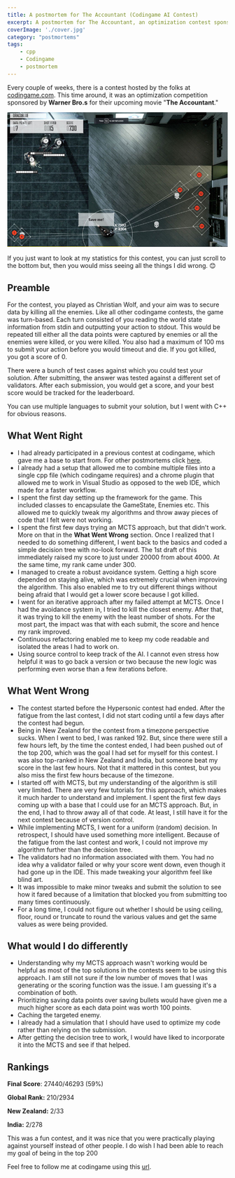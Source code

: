 ```yaml
---
title: A postmortem for The Accountant (Codingame AI Contest)
excerpt: A postmortem for The Accountant, an optimization contest sponsored by Warner Bro.s for their upcoming movie "The Accountant" held by codingame
coverImage: './cover.jpg'
category: "postmortems"
tags:
    - cpp
    - Codingame
    - postmortem
---
```


Every couple of weeks, there is a contest hosted by the folks at [codingame.com](http://www.codingame.com). This time around, it was an optimization competition sponsored by **Warner Bro.s** for their upcoming movie "**The Accountant**."

![The Accountant - Codingame Contest](./cover.jpg)

If you just want to look at my statistics for this contest, you can just scroll to the bottom but, then you would miss seeing all the things I did wrong. 😊

## Preamble

For the contest, you played as Christian Wolf, and your aim was to secure data by killing all the enemies. Like all other codingame contests, the game was turn-based. Each turn consisted of you reading the world state information from stdin and outputting your action to stdout. This would be repeated till either all the data points were captured by enemies or all the enemies were killed, or you were killed. You also had a maximum of 100 ms to submit your action before you would timeout and die. If you got killed, you got a score of 0.

There were a bunch of test cases against which you could test your solution. After submitting, the answer was tested against a different set of validators. After each submission, you would get a score, and your best score would be tracked for the leaderboard.

You can use multiple languages to submit your solution, but I went with C++ for obvious reasons.

## What Went Right

-   I had already participated in a previous contest at codingame, which gave me a base to start from. For other postmortems click [here](/tags/codingame).
-   I already had a setup that allowed me to combine multiple files into a single cpp file (which codingame requires) and a chrome plugin that allowed me to work in Visual Studio as opposed to the web IDE, which made for a faster workflow.
-   I spent the first day setting up the framework for the game. This included classes to encapsulate the GameState, Enemies etc. This allowed me to quickly tweak my algorithms and throw away pieces of code that I felt were not working.
-   I spent the first few days trying an MCTS approach, but that didn't work. More on that in the **What Went Wrong** section. Once I realized that I needed to do something different, I went back to the basics and coded a simple decision tree with no-look forward. The 1st draft of this immediately raised my score to just under 20000 from about 4000. At the same time, my rank came under 300.
-   I managed to create a robust avoidance system. Getting a high score depended on staying alive, which was extremely crucial when improving the algorithm. This also enabled me to try out different things without being afraid that I would get a lower score because I got killed.
-   I went for an iterative approach after my failed attempt at MCTS. Once I had the avoidance system in, I tried to kill the closest enemy. After that, it was trying to kill the enemy with the least number of shots. For the most part, the impact was that with each submit, the score and hence my rank improved.
-   Continuous refactoring enabled me to keep my code readable and isolated the areas I had to work on.
-   Using source control to keep track of the AI. I cannot even stress how helpful it was to go back a version or two because the new logic was performing even worse than a few iterations before.

## What Went Wrong

-   The contest started before the Hypersonic contest had ended. After the fatigue from the last contest, I did not start coding until a few days after the contest had begun.
-   Being in New Zealand for the contest from a timezone perspective sucks. When I went to bed, I was ranked 192. But, since there were still a few hours left, by the time the contest ended, I had been pushed out of the top 200, which was the goal I had set for myself for this contest. I was also top-ranked in New Zealand and India, but someone beat my score in the last few hours. Not that it mattered in this contest, but you also miss the first few hours because of the timezone.
-   I started off with MCTS, but my understanding of the algorithm is still very limited. There are very few tutorials for this approach, which makes it much harder to understand and implement. I spent the first few days coming up with a base that I could use for an MCTS approach. But, in the end, I had to throw away all of that code. At least, I still have it for the next contest because of version control.
-   While implementing MCTS, I went for a uniform (random) decision. In retrospect, I should have used something more intelligent. Because of the fatigue from the last contest and work, I could not improve my algorithm further than the decision tree.
-   The validators had no information associated with them. You had no idea why a validator failed or why your score went down, even though it had gone up in the IDE. This made tweaking your algorithm feel like blind art.
-   It was impossible to make minor tweaks and submit the solution to see how it fared because of a limitation that blocked you from submitting too many times continuously.
-   For a long time, I could not figure out whether I should be using ceiling, floor, round or truncate to round the various values and get the same values as were being provided.

## What would I do differently

-   Understanding why my MCTS approach wasn't working would be helpful as most of the top solutions in the contests seem to be using this approach. I am still not sure if the low number of moves that I was generating or the scoring function was the issue. I am guessing it's a combination of both.
-   Prioritizing saving data points over saving bullets would have given me a much higher score as each data point was worth 100 points.
-   Caching the targeted enemy.
-   I already had a simulation that I should have used to optimize my code rather than relying on the submission.
-   After getting the decision tree to work, I would have liked to incorporate it into the MCTS and see if that helped.

## Rankings

**Final Score**: 27440/46293 (59%)

**Global Rank:** 210/2934

**New Zealand:** 2/33

**India:** 2/278

This was a fun contest, and it was nice that you were practically playing against yourself instead of other people. I do wish I had been able to reach my goal of being in the top 200

Feel free to follow me at codingame using this [url](https://www.codingame.com/servlet/urlinvite?u=1506970).
